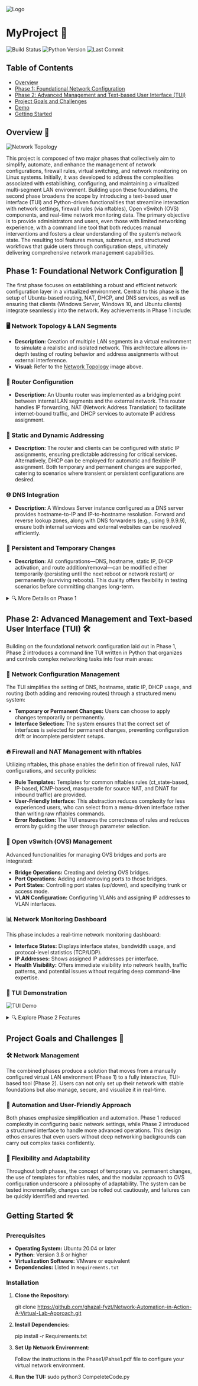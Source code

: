 ![Logo](https://github.com/ghazal-fyzt/Network-Automation-in-Action-A-Virtual-Lab-Approach/Images/logo.png)

# MyProject 🚀

![Build Status](https://img.shields.io/github/workflow/status/ghazal-fyzt/Network-Automation-in-Action-A-Virtual-Lab-Approach/CI)
![Python Version](https://img.shields.io/badge/python-3.8%2B-blue)
![Last Commit](https://img.shields.io/github/last-commit/ghazal-fyzt/Network-Automation-in-Action-A-Virtual-Lab-Approach)

## Table of Contents
- [Overview](#overview)
- [Phase 1: Foundational Network Configuration](#phase-1-foundational-network-configuration)
- [Phase 2: Advanced Management and Text-based User Interface (TUI)](#phase-2-advanced-management-and-text-based-user-interface-tui)
- [Project Goals and Challenges](#project-goals-and-challenges)
- [Demo](#demo)
- [Getting Started](#getting-started)


## Overview 🚀

![Network Topology](https://github.com/ghazal-fyzt/Network-Automation-in-Action-A-Virtual-Lab-Approach/Images/Network-Topology.jpg)

This project is composed of two major phases that collectively aim to simplify, automate, and enhance the management of network configurations, firewall rules, virtual switching, and network monitoring on Linux systems. Initially, it was developed to address the complexities associated with establishing, configuring, and maintaining a virtualized multi-segment LAN environment. Building upon these foundations, the second phase broadens the scope by introducing a text-based user interface (TUI) and Python-driven functionalities that streamline interaction with network settings, firewall rules (via nftables), Open vSwitch (OVS) components, and real-time network monitoring data. The primary objective is to provide administrators and users, even those with limited networking experience, with a command line tool that both reduces manual interventions and fosters a clear understanding of the system’s network state. The resulting tool features menus, submenus, and structured workflows that guide users through configuration steps, ultimately delivering comprehensive network management capabilities.

## Phase 1: Foundational Network Configuration 🔧

The first phase focuses on establishing a robust and efficient network configuration layer in a virtualized environment. Central to this phase is the setup of Ubuntu-based routing, NAT, DHCP, and DNS services, as well as ensuring that clients (Windows Server, Windows 10, and Ubuntu clients) integrate seamlessly into the network. Key achievements in Phase 1 include:

### 🖥️ Network Topology & LAN Segments
- **Description:** Creation of multiple LAN segments in a virtual environment to simulate a realistic and isolated network. This architecture allows in-depth testing of routing behavior and address assignments without external interference.
- **Visual:** Refer to the [Network Topology](https://github.com/ghazal-fyzt/Network-Automation-in-Action-A-Virtual-Lab-Approach/Images/Network-Topology.jpg) image above.

### 🔄 Router Configuration
- **Description:** An Ubuntu router was implemented as a bridging point between internal LAN segments and the external network. This router handles IP forwarding, NAT (Network Address Translation) to facilitate internet-bound traffic, and DHCP services to automate IP address assignment.

### 📡 Static and Dynamic Addressing
- **Description:** The router and clients can be configured with static IP assignments, ensuring predictable addressing for critical services. Alternatively, DHCP can be employed for automatic and flexible IP assignment. Both temporary and permanent changes are supported, catering to scenarios where transient or persistent configurations are desired.

### 🌐 DNS Integration
- **Description:** A Windows Server instance configured as a DNS server provides hostname-to-IP and IP-to-hostname resolution. Forward and reverse lookup zones, along with DNS forwarders (e.g., using 9.9.9.9), ensure both internal services and external websites can be resolved efficiently.

### 🔄 Persistent and Temporary Changes
- **Description:** All configurations—DNS, hostname, static IP, DHCP activation, and route addition/removal—can be modified either temporarily (persisting until the next reboot or network restart) or permanently (surviving reboots). This duality offers flexibility in testing scenarios before committing changes long-term.

<details>
<summary>🔍 More Details on Phase 1</summary>

- **Implementation Challenges:** The main challenge of Phase 1 lay in orchestrating these components without human error, ensuring that all modifications (from DNS updates to NAT rules) integrate smoothly. This phase established the bedrock upon which advanced management and visualization tools could be built.

- **Technologies Used:** Ubuntu Server, VMware, Windows Server, nftables, Open vSwitch (OVS).

</details>

## Phase 2: Advanced Management and Text-based User Interface (TUI) 🛠️

Building on the foundational network configuration laid out in Phase 1, Phase 2 introduces a command line TUI written in Python that organizes and controls complex networking tasks into four main areas:

### 📂 Network Configuration Management
The TUI simplifies the setting of DNS, hostname, static IP, DHCP usage, and routing (both adding and removing routes) through a structured menu system:
- **Temporary or Permanent Changes:** Users can choose to apply changes temporarily or permanently.
- **Interface Selection:** The system ensures that the correct set of interfaces is selected for permanent changes, preventing configuration drift or incomplete persistent setups.

### 🔥 Firewall and NAT Management with nftables
Utilizing nftables, this phase enables the definition of firewall rules, NAT configurations, and security policies:
- **Rule Templates:** Templates for common nftables rules (ct_state-based, IP-based, ICMP-based, masquerade for source NAT, and DNAT for inbound traffic) are provided.
- **User-Friendly Interface:** This abstraction reduces complexity for less experienced users, who can select from a menu-driven interface rather than writing raw nftables commands.
- **Error Reduction:** The TUI ensures the correctness of rules and reduces errors by guiding the user through parameter selection.

### 🔗 Open vSwitch (OVS) Management
Advanced functionalities for managing OVS bridges and ports are integrated:
- **Bridge Operations:** Creating and deleting OVS bridges.
- **Port Operations:** Adding and removing ports to those bridges.
- **Port States:** Controlling port states (up/down), and specifying trunk or access mode.
- **VLAN Configuration:** Configuring VLANs and assigning IP addresses to VLAN interfaces.

### 📊 Network Monitoring Dashboard
This phase includes a real-time network monitoring dashboard:
- **Interface States:** Displays interface states, bandwidth usage, and protocol-level statistics (TCP/UDP).
- **IP Addresses:** Shows assigned IP addresses per interface.
- **Health Visibility:** Offers immediate visibility into network health, traffic patterns, and potential issues without requiring deep command-line expertise.

### 🎥 TUI Demonstration
![TUI Demo](https://github.com/ghazal-fyzt/Network-Automation-in-Action-A-Virtual-Lab-Approach/Images/Demo.gif)

<details>
<summary>🔍 Explore Phase 2 Features</summary>

#### Main Menu:
- **Network Configuration**
- **Manage Firewall (Nftables)**
- **Open vSwitch Management**
- **Network Monitoring**

Each submenu provides intuitive options for operations like changing DNS, setting static IP addresses, manipulating nftables rules (including NAT), configuring OVS, and monitoring network performance.

#### Implementation Challenges:
Ensuring that each function works reliably and transparently. For example, when establishing NAT rules with nftables, the interface’s IP used for NAT must be accurately identified. The TUI and internal logic must thoroughly test these rules to guarantee correct behavior, preserving connectivity and security.

</details>

## Project Goals and Challenges 🎯

### 🛠️ Network Management
The combined phases produce a solution that moves from a manually configured virtual LAN environment (Phase 1) to a fully interactive, TUI-based tool (Phase 2). Users can not only set up their network with stable foundations but also manage, secure, and visualize it in real-time.

### 🤖 Automation and User-Friendly Approach
Both phases emphasize simplification and automation. Phase 1 reduced complexity in configuring basic network settings, while Phase 2 introduced a structured interface to handle more advanced operations. This design ethos ensures that even users without deep networking backgrounds can carry out complex tasks confidently.

### 🔄 Flexibility and Adaptability
Throughout both phases, the concept of temporary vs. permanent changes, the use of templates for nftables rules, and the modular approach to OVS configuration underscore a philosophy of adaptability. The system can be tested incrementally, changes can be rolled out cautiously, and failures can be quickly identified and reverted.


## Getting Started 🛠️

### Prerequisites
- **Operating System:** Ubuntu 20.04 or later
- **Python:** Version 3.8 or higher
- **Virtualization Software:** VMware or equivalent
- **Dependencies:** Listed in `Requirements.txt`

### Installation

1. **Clone the Repository:**

   git clone https://github.com/ghazal-fyzt/Network-Automation-in-Action-A-Virtual-Lab-Approach.git
   
2. **Install Dependencies:**

   pip install -r Requirements.txt

3. **Set Up Network Environment:**
   
   Follow the instructions in the Phase1/Pahse1.pdf file to configure your virtual network environment.

4. **Run the TUI:**
   sudo python3 CompeleteCode.py
